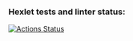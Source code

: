 ### Hexlet tests and linter status:
[![Actions Status](https://github.com/SawUka/frontend-project-44/actions/workflows/hexlet-check.yml/badge.svg)](https://github.com/SawUka/frontend-project-44/actions)